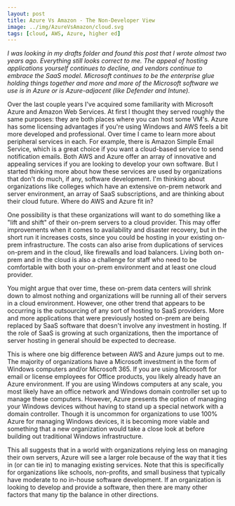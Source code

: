 ```yaml
---
layout: post
title: Azure Vs Amazon - The Non-Developer View
image: ../img/AzureVsAmazon/cloud.svg
tags: [cloud, AWS, Azure, higher ed]
---
```


*I was looking in my drafts folder and found this post that I wrote almost two years ago. Everything still looks correct to me. The appeal of hosting applications yourself continues to decline, and vendors continue to embrace the SaaS model. Microsoft continues to be the enterprise glue holding things together and more and more of the Microsoft software we use is in Azure or is Azure-adjacent (like Defender and Intune).*


Over the last couple years I've acquired some familiarity with Microsoft Azure and Amazon Web Services. At first I thought they served roughly the same purposes: they are both places where you can host some VM's. Azure has some licensing advantages if you're using Windows and AWS feels a bit more developed and professional. Over time I came to learn more about peripheral services in each. For example, there is Amazon Simple Email Service, which is a great choice if you want a cloud-based service to send notification emails. Both AWS and Azure offer an array of innovative and appealing services if you are looking to develop your own software. But I started thinking more about how these services are used by organizations that don't do much, if any, software development. I'm thinking about organizations like colleges which have an extensive on-prem network and server environment, an array of SaaS subscriptions, and are thinking about their cloud future. Where do AWS and Azure fit in?

One possibility is that these organizations will want to do something like a "lift and shift" of their on-prem servers to a cloud provider. This may offer improvements when it comes to availability and disaster recovery, but in the short run it increases costs, since you could be hosting in your existing on-prem infrastructure. The costs can also arise from duplications of services on-prem and in the cloud, like firewalls and load balancers. Living both on-prem and in the cloud is also a challenge for staff who need to be comfortable with both your on-prem environment and at least one cloud provider.

You might argue that over time, these on-prem data centers will shrink down to almost nothing and organizations will be running all of their servers in a cloud environment. However, one other trend that appears to be occurring is the outsourcing of any sort of hosting to SaaS providers. More and more applications that were previously hosted on-prem are being replaced by SaaS software that doesn't involve any investment in hosting. If the role of SaaS is growing at such organizations, then the importance of server hosting in general should be expected to decrease.

This is where one big difference between AWS and Azure jumps out to me. The majority of organizations have a Microsoft investment in the form of Windows computers and/or Microsoft 365. If you are using Microsoft for email or license employees for Office products, you likely already have an Azure environment. If you are using Windows computers at any scale, you most likely have an office network and Windows domain controller set up to manage these computers. However, Azure presents the option of managing your Windows devices without having to stand up a special network with a domain controller. Though it is uncommon for organizations to use 100% Azure for managing Windows devices, it is becoming more viable and something that a new organization would take a close look at before building out traditional Windows infrastructure.

This all suggests that in a world with organizations relying less on managing their own servers, Azure will see a larger role because of the way that it ties in (or can tie in) to managing existing services. Note that this is specifically for organizations like schools, non-profits, and small business that typically have moderate to no in-house software development. If an organization is looking to develop and provide a software, then there are many other factors that many tip the balance in other directions.